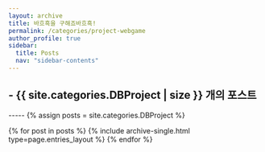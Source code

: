 ```yaml
---
layout: archive
title: 바흐흑을 구해죠바흐흑!
permalink: /categories/project-webgame
author_profile: true
sidebar:
  title: Posts
  nav: "sidebar-contents"
---
```


<h2> - {{ site.categories.DBProject | size }} 개의 포스트 </h2>
-----
{% assign posts = site.categories.DBProject %}


{% for post in posts %}
  {% include archive-single.html type=page.entries_layout %}
{% endfor %}
